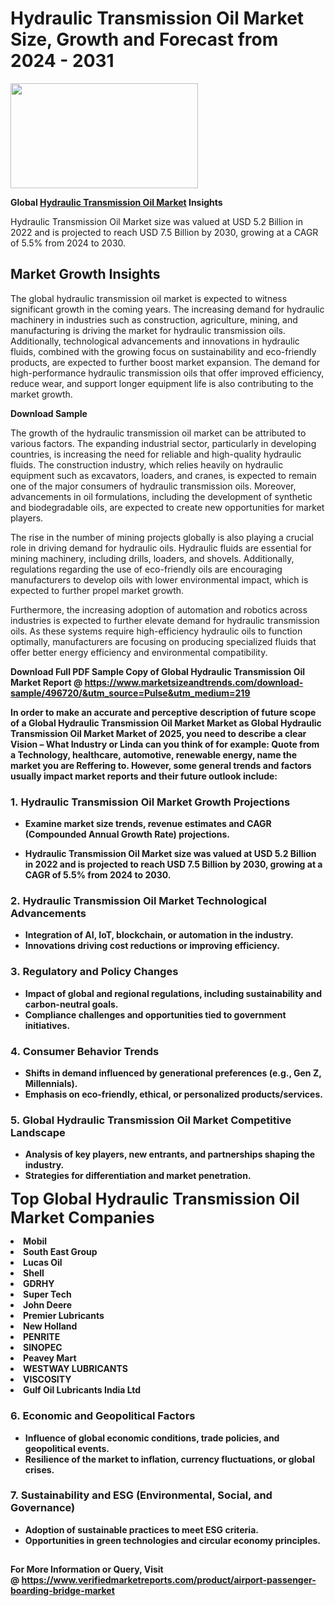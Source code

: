 <H1>Hydraulic Transmission Oil Market Size, Growth and Forecast from 2024 - 2031</H1><img class="aligncenter size-medium wp-image-584254" src="https://thirdeyenews.in/wp-content/uploads/2024/09/Global-Market-Research-300x168.jpeg" alt="" width="300" height="168" /><p><strong>Global&nbsp;<a href="https://www.marketsizeandtrends.com/download-sample/496720/&amp;utm_source=Pulse&amp;utm_medium=219">Hydraulic Transmission Oil Market</a> Insights</strong></p><p>Hydraulic Transmission Oil Market size was valued at USD 5.2 Billion in 2022 and is projected to reach USD 7.5 Billion by 2030, growing at a CAGR of 5.5% from 2024 to 2030.</p><p><h2>Market Growth Insights</h2> <p>The global hydraulic transmission oil market is expected to witness significant growth in the coming years. The increasing demand for hydraulic machinery in industries such as construction, agriculture, mining, and manufacturing is driving the market for hydraulic transmission oils. Additionally, technological advancements and innovations in hydraulic fluids, combined with the growing focus on sustainability and eco-friendly products, are expected to further boost market expansion. The demand for high-performance hydraulic transmission oils that offer improved efficiency, reduce wear, and support longer equipment life is also contributing to the market growth.</p> <p><strong>Download Sample</strong></p> <p>The growth of the hydraulic transmission oil market can be attributed to various factors. The expanding industrial sector, particularly in developing countries, is increasing the need for reliable and high-quality hydraulic fluids. The construction industry, which relies heavily on hydraulic equipment such as excavators, loaders, and cranes, is expected to remain one of the major consumers of hydraulic transmission oils. Moreover, advancements in oil formulations, including the development of synthetic and biodegradable oils, are expected to create new opportunities for market players.</p> <p>The rise in the number of mining projects globally is also playing a crucial role in driving demand for hydraulic oils. Hydraulic fluids are essential for mining machinery, including drills, loaders, and shovels. Additionally, regulations regarding the use of eco-friendly oils are encouraging manufacturers to develop oils with lower environmental impact, which is expected to further propel market growth.</p> <p>Furthermore, the increasing adoption of automation and robotics across industries is expected to further elevate demand for hydraulic transmission oils. As these systems require high-efficiency hydraulic oils to function optimally, manufacturers are focusing on producing specialized fluids that offer better energy efficiency and environmental compatibility.</p> <p><strong></p><p><span class=""><strong>Download Full PDF Sample Copy of Global Hydraulic Transmission Oil Market Report</strong> @ <a href="https://www.marketsizeandtrends.com/download-sample/496720/&amp;utm_source=Pulse&amp;utm_medium=219" target="_blank">https://www.marketsizeandtrends.com/download-sample/496720/&amp;utm_source=Pulse&amp;utm_medium=219</a></span></p><p>In order to make an accurate and perceptive description of future scope of a Global&nbsp;Hydraulic Transmission Oil Market Market as Global&nbsp;Hydraulic Transmission Oil Market Market of 2025, you need to describe a clear Vision &ndash; What Industry or Linda can you think of for example: Quote from a Technology, healthcare, automotive, renewable energy, name the market you are Reffering to. However, some general trends and factors usually impact market reports and their future outlook include:</p><h3>1.&nbsp;<strong>Hydraulic Transmission Oil Market Growth Projections</strong></h3><ul><li>Examine market size trends, revenue estimates and CAGR (Compounded Annual Growth Rate) projections.</li><li><p>Hydraulic Transmission Oil Market size was valued at USD 5.2 Billion in 2022 and is projected to reach USD 7.5 Billion by 2030, growing at a CAGR of 5.5% from 2024 to 2030.</p></li></ul><h3>2.&nbsp;<strong>Hydraulic Transmission Oil Market Technological Advancements</strong></h3><ul><li>Integration of AI, IoT, blockchain, or automation in the industry.</li><li>Innovations driving cost reductions or improving efficiency.</li></ul><h3>3.&nbsp;<strong>Regulatory and Policy Changes</strong></h3><ul><li>Impact of global and regional regulations, including sustainability and carbon-neutral goals.</li><li>Compliance challenges and opportunities tied to government initiatives.</li></ul><h3>4.&nbsp;<strong>Consumer Behavior Trends</strong></h3><ul><li>Shifts in demand influenced by generational preferences (e.g., Gen Z, Millennials).</li><li>Emphasis on eco-friendly, ethical, or personalized products/services.</li></ul><h3>5.&nbsp;<strong>Global Hydraulic Transmission Oil Market Competitive Landscape</strong></h3><ul><li>Analysis of key players, new entrants, and partnerships shaping the industry.</li><li>Strategies for differentiation and market penetration.</li></ul><p data-pm-slice="1 1 []"><span style="color: inherit; font-family: inherit; font-size: 25px;">Top Global Hydraulic Transmission Oil Market Companies</span></p><div class="" data-test-id=""><p><li>Mobil</li><li> South East Group</li><li> Lucas Oil</li><li> Shell</li><li> GDRHY</li><li> Super Tech</li><li> John Deere</li><li> Premier Lubricants</li><li> New Holland</li><li> PENRITE</li><li> SINOPEC</li><li> Peavey Mart</li><li> WESTWAY LUBRICANTS</li><li> VISCOSITY</li><li> Gulf Oil Lubricants India Ltd</li></p></div><h3>6.&nbsp;<strong>Economic and Geopolitical Factors</strong></h3><ul><li>Influence of global economic conditions, trade policies, and geopolitical events.</li><li>Resilience of the market to inflation, currency fluctuations, or global crises.</li></ul><h3>7.&nbsp;<strong>Sustainability and ESG (Environmental, Social, and Governance)</strong></h3><ul><li>Adoption of sustainable practices to meet ESG criteria.</li><li>Opportunities in green technologies and circular economy principles.</li></ul><h2><strong style="font-size: 14px;">For More Information or Query, Visit @&nbsp;</strong><a style="background-color: #ffffff; font-size: 14px;" href="https://www.marketsizeandtrends.com/report/hydraulic-transmission-oil-market/" target="_blank">https://www.verifiedmarketreports.com/product/airport-passenger-boarding-bridge-market</a></h2>
